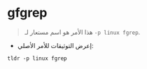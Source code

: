 # gfgrep

> هذا الأمر هو اسم مستعار لـ `-p linux fgrep`.

- إعرض التوثيقات للأمر الأصلي:

`tldr -p linux fgrep`
